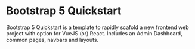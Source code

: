 # Bootstrap 5 Quickstart
Bootstrap 5 Quickstart is a template to rapidly scafold a new frontend web project with option for VueJS (or) React. Includes an Admin Dashboard, common pages, navbars and layouts.
